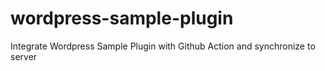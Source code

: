 # wordpress-sample-plugin
Integrate Wordpress Sample Plugin with Github Action and synchronize to server
